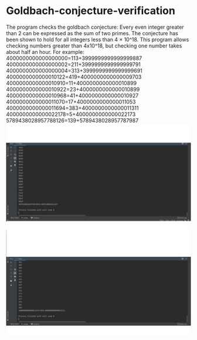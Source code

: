 # Goldbach-conjecture-verification
The program checks the goldbach conjecture:
Every even integer greater than 2 can be expressed as the sum of two primes.
The conjecture has been shown to hold for all integers less than 4 × 10^18.
This program allows checking numbers greater than 4x10^18, but checking one number takes about half an hour.
For example:
4000000000000000000=113+3999999999999999887
4000000000000000002=211+3999999999999999791
4000000000000000004=313+3999999999999999691
4000000000000010122=419+4000000000000009703
4000000000000010910=11+4000000000000010899
4000000000000010922=23+4000000000000010899
4000000000000010968=41+4000000000000010927
4000000000000011070=17+4000000000000011053
4000000000000011694=383+4000000000000011311
4000000000000022178=5+4000000000000022173
5789438028957788126=139+5789438028957787987
![result1](./images/screen1.png)
![result2](./images/screen2.png)
